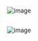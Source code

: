 ![image](https://github.com/user-attachments/assets/5c007155-9506-4638-9c1a-5a29f9c0a32f)

## 


![image](https://github.com/user-attachments/assets/5c007155-9506-4638-9c1a-5a29f9c0a32f)

